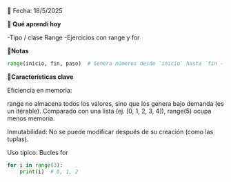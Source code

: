 ﻿📅 Fecha: 18/5/2025

**📖 Qué aprendí hoy**

-Tipo / clase Range
-Ejercicios con range y for



**📖Notas**


```python
range(inicio, fin, paso)  # Genera números desde `inicio` hasta `fin - 1`, con salto `paso`
```

**🔔Características clave**

Eficiencia en memoria:

range no almacena todos los valores, sino que los genera bajo demanda (es un iterable).
Comparado con una lista (ej. [0, 1, 2, 3, 4]), range(5) ocupa menos memoria.

Inmutabilidad:
No se puede modificar después de su creación (como las tuplas).

Uso típico:
Bucles for


```python
for i in range(3):
    print(i)  # 0, 1, 2
```
